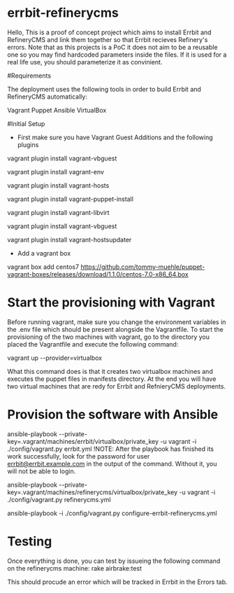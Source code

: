 # errbit-refinerycms

Hello,
This is a proof of concept project which aims to install Errbit and RefineryCMS and link them together so that Errbit recieves Refinery's errors.
Note that as this projects is a PoC it does not aim to be a reusable one so you may find hardcoded parameters inside the files. If it is used for a real life use, you should parameterize it as convinient.

#Requirements

The deployment uses the following tools in order to build Errbit and RefineryCMS automatically:

Vagrant
Puppet
Ansible
VirtualBox

#Initial Setup

* First make sure you have Vagrant Guest Additions and the following plugins

vagrant plugin install vagrant-vbguest

vagrant plugin install vagrant-env

vagrant plugin install vagrant-hosts

vagrant plugin install vagrant-puppet-install

vagrant plugin install vagrant-libvirt

vagrant plugin install vagrant-vbguest

vagrant plugin install vagrant-hostsupdater


* Add a vagrant box

vagrant box add centos7 https://github.com/tommy-muehle/puppet-vagrant-boxes/releases/download/1.1.0/centos-7.0-x86_64.box

# Start the provisioning with Vagrant

Before running vagrant, make sure you change the environment variables in the .env file which should be present alongside the Vagrantfile.
To start the provisioning of the two machines with vagrant, go to the directory you placed the Vagrantfile and execute the following command:

vagrant up --provider=virtualbox

What this command does is that it creates two virtualbox machines and executes the puppet files in manifests directory.
At the end you will have two virtual machines that are redy for Errbit and RefnieryCMS deployments.

# Provision the software with Ansible

ansible-playbook --private-key=.vagrant/machines/errbit/virtualbox/private_key -u vagrant -i ./config/vagrant.py errbit.yml
!NOTE: After the playbook has finished its work successfully, look for the password for user errbit@errbit.example.com in the output of the command. Without it, you will not be able to login.


ansible-playbook --private-key=.vagrant/machines/refinerycms/virtualbox/private_key -u vagrant -i ./config/vagrant.py refinerycms.yml 

ansible-playbook -i ./config/vagrant.py configure-errbit-refinerycms.yml

# Testing

Once everything is done, you can test by issueing the following command on the refinerycms machine:
rake airbrake:test

This should procude an error which will be tracked in Errbit in the Errors tab.
